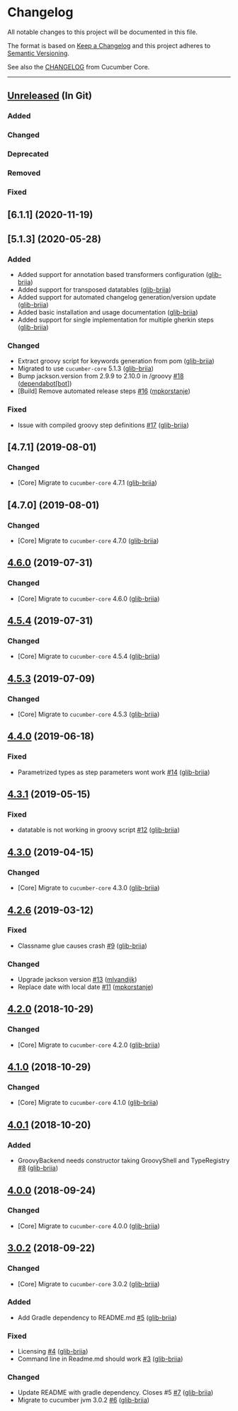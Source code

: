 # Changelog

All notable changes to this project will be documented in this file.

The format is based on [Keep a Changelog](http://keepachangelog.com/) and this project adheres to [Semantic Versioning](http://semver.org/).

See also the [CHANGELOG](https://github.com/cucumber/cucumber-jvm/blob/main/CHANGELOG.md) from Cucumber Core.

----
## [Unreleased] (In Git)

### Added

### Changed

### Deprecated

### Removed

### Fixed

## [6.1.1] (2020-11-19)

## [5.1.3] (2020-05-28)

### Added 

- Added support for annotation based transformers configuration ([glib-briia](https://github.com/glib-briia))
- Added support for transposed datatables ([glib-briia](https://github.com/glib-briia))
- Added support for automated changelog generation/version update ([glib-briia](https://github.com/glib-briia))
- Added basic installation and usage documentation ([glib-briia](https://github.com/glib-briia))
- Added support for single implementation for multiple gherkin steps ([glib-briia](https://github.com/glib-briia))

### Changed

- Extract groovy script for keywords generation from pom ([glib-briia](https://github.com/glib-briia))
- Migrated to use  `cucumber-core` 5.1.3 ([glib-briia](https://github.com/glib-briia))
- Bump jackson.version from 2.9.9 to 2.10.0 in /groovy [\#18](https://github.com/cucumber/cucumber-jvm-groovy/pull/18) ([dependabot[bot]](https://github.com/apps/dependabot))
- \[Build\] Remove automated release steps [\#16](https://github.com/cucumber/cucumber-jvm-groovy/pull/16) ([mpkorstanje](https://github.com/mpkorstanje))

### Fixed

- Issue with compiled groovy step definitions [\#17](https://github.com/cucumber/cucumber-jvm-groovy/issues/17) ([glib-briia](https://github.com/glib-briia))


## [4.7.1] (2019-08-01)

### Changed

- [Core] Migrate to `cucumber-core` 4.7.1 ([glib-briia](https://github.com/glib-briia))

## [4.7.0] (2019-08-01)

### Changed

- [Core] Migrate to `cucumber-core` 4.7.0 ([glib-briia](https://github.com/glib-briia))

## [4.6.0] (2019-07-31)

### Changed

- [Core] Migrate to `cucumber-core` 4.6.0 ([glib-briia](https://github.com/glib-briia))

## [4.5.4] (2019-07-31)

### Changed

- [Core] Migrate to `cucumber-core` 4.5.4 ([glib-briia](https://github.com/glib-briia))

## [4.5.3] (2019-07-09)

### Changed

- [Core] Migrate to `cucumber-core` 4.5.3 ([glib-briia](https://github.com/glib-briia))

## [4.4.0] (2019-06-18)

### Fixed

- Parametrized types as step parameters wont work [\#14](https://github.com/cucumber/cucumber-jvm-groovy/issues/14) ([glib-briia](https://github.com/glib-briia))

## [4.3.1] (2019-05-15)

### Fixed

- datatable is not working in groovy script [\#12](https://github.com/cucumber/cucumber-jvm-groovy/issues/12) ([glib-briia](https://github.com/glib-briia))

## [4.3.0] (2019-04-15)

### Changed

- [Core] Migrate to `cucumber-core` 4.3.0 ([glib-briia](https://github.com/glib-briia))

## [4.2.6] (2019-03-12)

### Fixed

- Classname glue causes crash [\#9](https://github.com/cucumber/cucumber-jvm-groovy/issues/9) ([glib-briia](https://github.com/glib-briia))

### Changed

- Upgrade jackson version [\#13](https://github.com/cucumber/cucumber-jvm-groovy/pull/13) ([mlvandijk](https://github.com/mlvandijk))
- Replace date with local date [\#11](https://github.com/cucumber/cucumber-jvm-groovy/pull/11) ([mpkorstanje](https://github.com/mpkorstanje))

## [4.2.0] (2018-10-29)

### Changed

- [Core] Migrate to `cucumber-core` 4.2.0 ([glib-briia](https://github.com/glib-briia))

## [4.1.0] (2018-10-29)

### Changed

- [Core] Migrate to `cucumber-core` 4.1.0 ([glib-briia](https://github.com/glib-briia))

## [4.0.1] (2018-10-20)

### Added

- GroovyBackend needs constructor taking GroovyShell and TypeRegistry [\#8](https://github.com/cucumber/cucumber-jvm-groovy/issues/8) ([glib-briia](https://github.com/glib-briia))

## [4.0.0] (2018-09-24)

### Changed

- [Core] Migrate to `cucumber-core` 4.0.0 ([glib-briia](https://github.com/glib-briia))

## [3.0.2] (2018-09-22)

### Changed

- [Core] Migrate to `cucumber-core` 3.0.2 ([glib-briia](https://github.com/glib-briia))

### Added

- Add Gradle dependency to README.md [\#5](https://github.com/cucumber/cucumber-jvm-groovy/issues/5) ([glib-briia](https://github.com/glib-briia))

### Fixed

- Licensing [\#4](https://github.com/cucumber/cucumber-jvm-groovy/issues/4) ([glib-briia](https://github.com/glib-briia))
- Command line in Readme.md should work [\#3](https://github.com/cucumber/cucumber-jvm-groovy/issues/3) ([glib-briia](https://github.com/glib-briia))

### Changed

- Update README with gradle dependency. Closes \#5 [\#7](https://github.com/cucumber/cucumber-jvm-groovy/pull/7) ([glib-briia](https://github.com/glib-briia))
- Migrate to cucumber jvm 3.0.2 [\#6](https://github.com/cucumber/cucumber-jvm-groovy/pull/6) ([glib-briia](https://github.com/glib-briia))

<!-- Releases -->
[Unreleased]: https://github.com/cucumber/cucumber-jvm-scala/compare/v6.1.1...main
[5.7.1]:  https://github.com/cucumber/cucumber-jvm-groovy/compare/v5.1.3...v6.1.1
[5.7.1]:  https://github.com/cucumber/cucumber-jvm-groovy/compare/v4.7.1...v5.1.3
[5.7.1]:  https://github.com/cucumber/cucumber-jvm-groovy/compare/v4.7.0...v4.7.1
[5.7.0]:  https://github.com/cucumber/cucumber-jvm-groovy/compare/v4.6.0...v4.7.0
[4.6.0]:  https://github.com/cucumber/cucumber-jvm-groovy/compare/v4.5.4...v4.6.0
[4.5.4]:  https://github.com/cucumber/cucumber-jvm-groovy/compare/v4.5.3...v4.5.4
[4.5.3]:  https://github.com/cucumber/cucumber-jvm-groovy/compare/v4.4.0...v4.5.3
[4.4.0]:  https://github.com/cucumber/cucumber-jvm-groovy/compare/v4.3.1...v4.4.0
[4.3.1]:  https://github.com/cucumber/cucumber-jvm-groovy/compare/v4.3.0...v4.3.1
[4.3.0]:  https://github.com/cucumber/cucumber-jvm-groovy/compare/v4.2.6...v4.3.0
[4.2.6]:  https://github.com/cucumber/cucumber-jvm-groovy/compare/v4.2.0...cucumber-jvm-groovy-4.2.6
[4.2.0]:  https://github.com/cucumber/cucumber-jvm-groovy/compare/v4.1.0...v4.2.0
[4.1.0]:  https://github.com/cucumber/cucumber-jvm-groovy/compare/v4.0.1...v4.1.0
[4.0.1]:  https://github.com/cucumber/cucumber-jvm-groovy/compare/v4.0.0...v4.0.1
[4.0.0]:  https://github.com/cucumber/cucumber-jvm-groovy/compare/v3.0.2...v4.0.0
[3.0.2]:  https://github.com/cucumber/cucumber-jvm-groovy/compare/401f47da936b6e15251b9844717b8ac961d29166...v3.0.2
